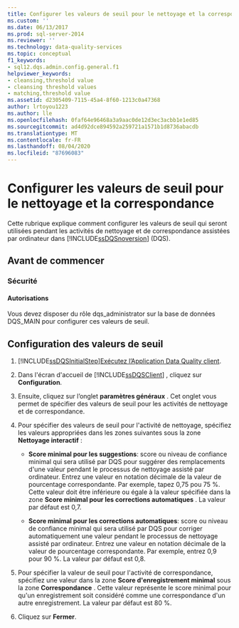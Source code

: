 ```yaml
---
title: Configurer les valeurs de seuil pour le nettoyage et la correspondance | Microsoft Docs
ms.custom: ''
ms.date: 06/13/2017
ms.prod: sql-server-2014
ms.reviewer: ''
ms.technology: data-quality-services
ms.topic: conceptual
f1_keywords:
- sql12.dqs.admin.config.general.f1
helpviewer_keywords:
- cleansing,threshold value
- cleansing threshold values
- matching,threshold value
ms.assetid: d2305409-7115-45a4-8f60-1213c0a47368
author: lrtoyou1223
ms.author: lle
ms.openlocfilehash: 0faf64e96468a3a9aac0de12d3ec3acbb1e1ed85
ms.sourcegitcommit: ad4d92dce894592a259721a1571b1d8736abacdb
ms.translationtype: MT
ms.contentlocale: fr-FR
ms.lasthandoff: 08/04/2020
ms.locfileid: "87696083"
---
```

# <a name="configure-threshold-values-for-cleansing-and-matching"></a>Configurer les valeurs de seuil pour le nettoyage et la correspondance
  Cette rubrique explique comment configurer les valeurs de seuil qui seront utilisées pendant les activités de nettoyage et de correspondance assistées par ordinateur dans [!INCLUDE[ssDQSnoversion](../includes/ssdqsnoversion-md.md)] (DQS).  
  
##  <a name="before-you-begin"></a><a name="BeforeYouBegin"></a> Avant de commencer  
  
###  <a name="security"></a><a name="Security"></a> Sécurité  
  
####  <a name="permissions"></a><a name="Permissions"></a> Autorisations  
 Vous devez disposer du rôle dqs_administrator sur la base de données DQS_MAIN pour configurer ces valeurs de seuil.  
  
##  <a name="configuring-the-threshold-values"></a><a name="Configure"></a> Configuration des valeurs de seuil  
  
1.  [!INCLUDE[ssDQSInitialStep](../includes/ssdqsinitialstep-md.md)][Exécutez l’Application Data Quality client](../../2014/data-quality-services/run-the-data-quality-client-application.md).  
  
2.  Dans l'écran d'accueil de [!INCLUDE[ssDQSClient](../includes/ssdqsclient-md.md)] , cliquez sur **Configuration**.  
  
3.  Ensuite, cliquez sur l’onglet **paramètres généraux** . Cet onglet vous permet de spécifier des valeurs de seuil pour les activités de nettoyage et de correspondance.  
  
4.  Pour spécifier des valeurs de seuil pour l'activité de nettoyage, spécifiez les valeurs appropriées dans les zones suivantes sous la zone **Nettoyage interactif** :  
  
    -   **Score minimal pour les suggestions**: score ou niveau de confiance minimal qui sera utilisé par DQS pour suggérer des remplacements d'une valeur pendant le processus de nettoyage assisté par ordinateur. Entrez une valeur en notation décimale de la valeur de pourcentage correspondante. Par exemple, tapez 0,75 pou 75 %. Cette valeur doit être inférieure ou égale à la valeur spécifiée dans la zone **Score minimal pour les corrections automatiques** . La valeur par défaut est 0,7.  
  
    -   **Score minimal pour les corrections automatiques**: score ou niveau de confiance minimal qui sera utilisé par DQS pour corriger automatiquement une valeur pendant le processus de nettoyage assisté par ordinateur. Entrez une valeur en notation décimale de la valeur de pourcentage correspondante. Par exemple, entrez 0,9 pour 90 %. La valeur par défaut est 0,8.  
  
5.  Pour spécifier la valeur de seuil pour l'activité de correspondance, spécifiez une valeur dans la zone **Score d'enregistrement minimal** sous la zone **Correspondance** . Cette valeur représente le score minimal pour qu'un enregistrement soit considéré comme une correspondance d'un autre enregistrement. La valeur par défaut est 80 %.  
  
6.  Cliquez sur **Fermer**.  
  
  
